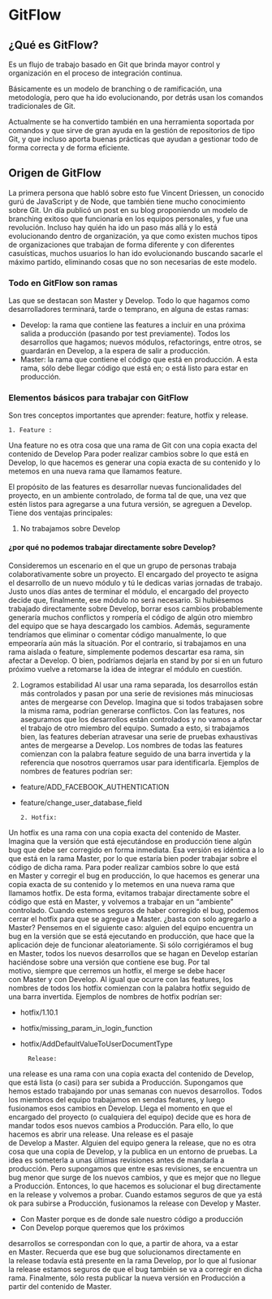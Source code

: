 # GitFlow

## ¿Qué es GitFlow?

Es un flujo de trabajo basado en Git que brinda mayor control y organización en el proceso de integración continua.

Básicamente es un modelo de branching o de ramificación, una metodología, pero que ha ido evolucionando, por detrás usan los comandos tradicionales de Git.

Actualmente se ha convertido también en una herramienta soportada por comandos y que sirve de gran ayuda en la gestión de repositorios de tipo Git, y que incluso aporta buenas prácticas que ayudan a gestionar todo de forma correcta y de forma eficiente.

## Origen de GitFlow

La primera persona que habló sobre esto fue Vincent Driessen, un conocido gurú de JavaScript y de Node, que también tiene mucho conocimiento sobre Git.
Un día publicó un post en su blog proponiendo un modelo de branching exitoso que funcionaría en los equipos personales, y fue una revolución.
Incluso hay quién ha ido un paso más allá y lo está evolucionando dentro de organización, ya que como existen muchos tipos de organizaciones que trabajan de forma diferente y con diferentes casuísticas, muchos usuarios lo han ido evolucionando buscando sacarle el máximo partido, eliminando cosas que no son necesarias de este modelo.

### Todo en GitFlow son ramas

Las que se destacan son Master y Develop. Todo lo que hagamos como desarrolladores terminará, tarde o temprano, en alguna de estas ramas:
- Develop: la rama que contiene las features a incluir en una próxima salida a producción (pasando por test previamente). Todos los desarrollos que hagamos; nuevos módulos, refactorings, entre otros, se guardarán en Develop, a la espera de salir a producción.
- Master: la rama que contiene el código que está en producción. A esta rama, sólo debe llegar código que está en; o está listo para estar en producción.

### Elementos básicos para trabajar con GitFlow

Son tres conceptos importantes que  aprender: feature, hotfix y release.

    1. Feature : 
Una feature no es otra cosa que una rama de Git con una copia exacta del contenido de Develop
Para poder realizar cambios sobre lo que está en Develop, lo que hacemos es generar una copia exacta de su contenido y lo metemos en una nueva rama que llamamos feature.

El propósito de las features es desarrollar nuevas funcionalidades del proyecto, en un ambiente controlado, de forma tal de que, una vez que estén listos para agregarse a una futura versión, se agreguen a Develop.
Tiene dos ventajas principales:

1. No trabajamos sobre Develop

#### ¿por qué no podemos trabajar directamente sobre Develop?

Consideremos un escenario en el que un grupo de personas trabaja colaborativamente sobre un proyecto. El encargado del proyecto te asigna el desarrollo de un nuevo módulo y tú le dedicas varias jornadas de trabajo. Justo unos días antes de terminar el módulo, el encargado del proyecto decide que, finalmente, ese módulo no será necesario.
Si hubiésemos trabajado directamente sobre Develop, borrar esos cambios probablemente generaría muchos conflictos y rompería el código de algún otro miembro del equipo que se haya descargado los cambios. Además, seguramente tendríamos que eliminar o comentar código manualmente, lo que empeoraría aún más la situación.
Por el contrario, si trabajamos en una rama aislada o feature, simplemente podemos descartar esa rama, sin afectar a Develop. O bien, podríamos dejarla en stand by por si en un futuro próximo vuelve a retomarse la idea de integrar el módulo en cuestión.

2.	Logramos estabilidad
Al usar una rama separada, los desarrollos están más controlados y pasan por una serie de revisiones más minuciosas antes de mergearse con Develop. Imagina que si todos trabajasen sobre la misma rama, podrían generarse conflictos.
Con las features, nos aseguramos que los desarrollos están controlados y no vamos a afectar el trabajo de otro miembro del equipo. Sumado a esto, si trabajamos bien, las features deberían atravesar una serie de pruebas exhaustivas antes de mergearse a Develop.
Los nombres de todas las features comienzan con la palabra feature seguido de una barra invertida y la referencia que nosotros querramos usar para identificarla. Ejemplos de nombres de features podrían ser:
-	feature/ADD_FACEBOOK_AUTHENTICATION
-	feature/change_user_database_field

        2. Hotfix:
   
Un hotfix es una rama con una copia exacta del contenido de Master. Imagina que la versión que está ejecutándose en producción tiene algún bug que debe ser corregido en forma inmediata. Esa versión es idéntica a lo que está en la rama Master, por lo que estaría bien poder trabajar sobre el código de dicha rama.
Para poder realizar cambios sobre lo que está en Master y corregir el bug en producción, lo que hacemos es generar una copia exacta de su contenido y lo metemos en una nueva rama que llamamos hotfix. De esta forma, evitamos trabajar directamente sobre el código que está en Master, y volvemos a trabajar en un “ambiente” controlado.
Cuando estemos seguros de haber corregido el bug, podemos cerrar el hotfix para que se agregue a Master.
¿basta con solo agregarlo a Master?
Pensemos en el siguiente caso: alguien del equipo encuentra un bug en la versión que se está ejecutando en producción, que hace que la aplicación deje de funcionar aleatoriamente. Si sólo corrigiéramos el bug en Master, todos los nuevos desarrollos que se hagan en Develop estarían haciéndose sobre una versión que contiene ese bug. Por tal motivo, siempre que cerremos un hotfix, el merge se debe hacer con Master y con Develop. 
Al igual que ocurre con las features, los nombres de todos los hotfix comienzan con la palabra hotfix seguido de una barra invertida. Ejemplos de nombres de hotfix podrían ser:

- hotfix/1.10.1
- hotfix/missing_param_in_login_function
- hotfix/AddDefaultValueToUserDocumentType


        Release: 
una release es una rama con una copia exacta del contenido de Develop, que está lista (o casi) para ser subida a Producción.
Supongamos que hemos estado trabajando por unas semanas con nuevos desarrollos. Todos los miembros del equipo trabajamos en sendas features, y luego fusionamos esos cambios en Develop. Llega el momento en que el encargado del proyecto (o cualquiera del equipo) decide que es hora de mandar todos esos nuevos cambios a Producción. Para ello, lo que hacemos es abrir una release.
Una release es el pasaje de Develop a Master.
Alguien del equipo genera la release, que no es otra cosa que una copia de Develop, y la publica en un entorno de pruebas. La idea es someterla a unas últimas revisiones antes de mandarla a producción.
Pero supongamos que entre esas revisiones, se encuentra un bug menor que surge de los nuevos cambios, y que es mejor que no llegue a Producción. Entonces, lo que hacemos es solucionar el bug directamente en la release y volvemos a probar. Cuando estamos seguros de que ya está ok para subirse a Producción, fusionamos la release con Develop y Master.
- Con Master porque es de donde sale nuestro código a producción
- Con Develop porque queremos que los próximos 

desarrollos se correspondan con lo que, a partir de ahora, va a estar en Master.
Recuerda que ese bug que solucionamos directamente en la release todavía está presente en la rama Develop, por lo que al fusionar la release estamos seguros de que el bug también se va a corregir en dicha rama.
Finalmente, sólo resta publicar la nueva versión en Producción a partir del contenido de Master.
